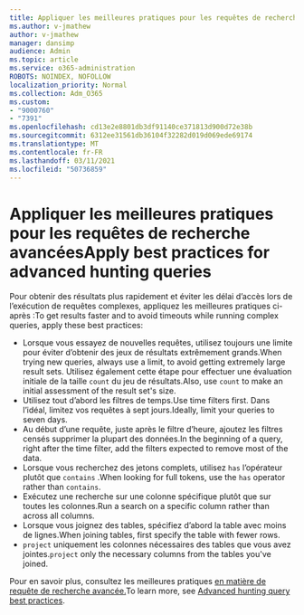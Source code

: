 ```yaml
---
title: Appliquer les meilleures pratiques pour les requêtes de recherche avancées
ms.author: v-jmathew
author: v-jmathew
manager: dansimp
audience: Admin
ms.topic: article
ms.service: o365-administration
ROBOTS: NOINDEX, NOFOLLOW
localization_priority: Normal
ms.collection: Adm_O365
ms.custom:
- "9000760"
- "7391"
ms.openlocfilehash: cd13e2e8801db3df91140ce371813d900d72e38b
ms.sourcegitcommit: 6312ee31561db36104f32282d019d069ede69174
ms.translationtype: MT
ms.contentlocale: fr-FR
ms.lasthandoff: 03/11/2021
ms.locfileid: "50736859"
---
```

# <a name="apply-best-practices-for-advanced-hunting-queries"></a><span data-ttu-id="be796-102">Appliquer les meilleures pratiques pour les requêtes de recherche avancées</span><span class="sxs-lookup"><span data-stu-id="be796-102">Apply best practices for advanced hunting queries</span></span>

<span data-ttu-id="be796-103">Pour obtenir des résultats plus rapidement et éviter les délai d’accès lors de l’exécution de requêtes complexes, appliquez les meilleures pratiques ci-après :</span><span class="sxs-lookup"><span data-stu-id="be796-103">To get results faster and to avoid timeouts while running complex queries, apply these best practices:</span></span>

- <span data-ttu-id="be796-104">Lorsque vous essayez de nouvelles requêtes, utilisez toujours une limite pour éviter d’obtenir des jeux de résultats extrêmement grands.</span><span class="sxs-lookup"><span data-stu-id="be796-104">When trying new queries, always use a limit, to avoid getting extremely large result sets.</span></span> <span data-ttu-id="be796-105">Utilisez également cette étape pour effectuer une évaluation initiale de la taille `count` du jeu de résultats.</span><span class="sxs-lookup"><span data-stu-id="be796-105">Also, use `count` to make an initial assessment of the result set's size.</span></span>
- <span data-ttu-id="be796-106">Utilisez tout d’abord les filtres de temps.</span><span class="sxs-lookup"><span data-stu-id="be796-106">Use time filters first.</span></span> <span data-ttu-id="be796-107">Dans l’idéal, limitez vos requêtes à sept jours.</span><span class="sxs-lookup"><span data-stu-id="be796-107">Ideally, limit your queries to seven days.</span></span>
- <span data-ttu-id="be796-108">Au début d’une requête, juste après le filtre d’heure, ajoutez les filtres censés supprimer la plupart des données.</span><span class="sxs-lookup"><span data-stu-id="be796-108">In the beginning of a query, right after the time filter, add the filters expected to remove most of the data.</span></span>
- <span data-ttu-id="be796-109">Lorsque vous recherchez des jetons complets, utilisez `has` l’opérateur plutôt que `contains` .</span><span class="sxs-lookup"><span data-stu-id="be796-109">When looking for full tokens, use the `has` operator rather than `contains`.</span></span>
- <span data-ttu-id="be796-110">Exécutez une recherche sur une colonne spécifique plutôt que sur toutes les colonnes.</span><span class="sxs-lookup"><span data-stu-id="be796-110">Run a search on a specific column rather than across all columns.</span></span>
- <span data-ttu-id="be796-111">Lorsque vous joignez des tables, spécifiez d’abord la table avec moins de lignes.</span><span class="sxs-lookup"><span data-stu-id="be796-111">When joining tables, first specify the table with fewer rows.</span></span>
- <span data-ttu-id="be796-112">`project` uniquement les colonnes nécessaires des tables que vous avez jointes.</span><span class="sxs-lookup"><span data-stu-id="be796-112">`project` only the necessary columns from the tables you've joined.</span></span>

<span data-ttu-id="be796-113">Pour en savoir plus, consultez les meilleures pratiques [en matière de requête de recherche avancée.](https://go.microsoft.com/fwlink/?linkid=2144812)</span><span class="sxs-lookup"><span data-stu-id="be796-113">To learn more, see [Advanced hunting query best practices](https://go.microsoft.com/fwlink/?linkid=2144812).</span></span>
